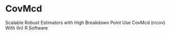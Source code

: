 # CovMcd
Scalable Robust Estimators with High Breakdown Point Use CovMcd (rrcov) With (In) R Software
